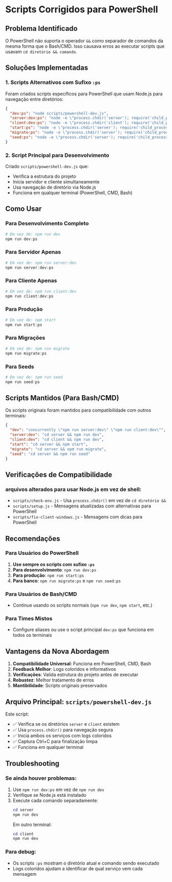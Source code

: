 # Scripts Corrigidos para PowerShell

## Problema Identificado

O PowerShell não suporta o operador `&&` como separador de comandos da mesma forma que o Bash/CMD. Isso causava erros ao executar scripts que usavam `cd diretório && comando`.

## Soluções Implementadas

### 1. Scripts Alternativos com Sufixo `:ps`

Foram criados scripts específicos para PowerShell que usam Node.js para navegação entre diretórios:

```json
{
  "dev:ps": "node scripts/powershell-dev.js",
  "server:dev:ps": "node -e \"process.chdir('server'); require('child_process').spawn('npm', ['run', 'dev'], {stdio: 'inherit', shell: true})\"",
  "client:dev:ps": "node -e \"process.chdir('client'); require('child_process').spawn('npm', ['run', 'dev'], {stdio: 'inherit', shell: true})\"",
  "start:ps": "node -e \"process.chdir('server'); require('child_process').spawn('npm', ['start'], {stdio: 'inherit', shell: true})\"",
  "migrate:ps": "node -e \"process.chdir('server'); require('child_process').spawn('npm', ['run', 'migrate'], {stdio: 'inherit', shell: true})\"",
  "seed:ps": "node -e \"process.chdir('server'); require('child_process').spawn('npm', ['run', 'seed'], {stdio: 'inherit', shell: true})\""
}
```

### 2. Script Principal para Desenvolvimento

Criado `scripts/powershell-dev.js` que:
- Verifica a estrutura do projeto
- Inicia servidor e cliente simultaneamente
- Usa navegação de diretório via Node.js
- Funciona em qualquer terminal (PowerShell, CMD, Bash)

## Como Usar

### Para Desenvolvimento Completo
```powershell
# Em vez de: npm run dev
npm run dev:ps
```

### Para Servidor Apenas
```powershell
# Em vez de: npm run server:dev
npm run server:dev:ps
```

### Para Cliente Apenas
```powershell
# Em vez de: npm run client:dev
npm run client:dev:ps
```

### Para Produção
```powershell
# Em vez de: npm start
npm run start:ps
```

### Para Migrações
```powershell
# Em vez de: npm run migrate
npm run migrate:ps
```

### Para Seeds
```powershell
# Em vez de: npm run seed
npm run seed:ps
```

## Scripts Mantidos (Para Bash/CMD)

Os scripts originais foram mantidos para compatibilidade com outros terminais:

```json
{
  "dev": "concurrently \"npm run server:dev\" \"npm run client:dev\"",
  "server:dev": "cd server && npm run dev",
  "client:dev": "cd client && npm run dev",
  "start": "cd server && npm start",
  "migrate": "cd server && npm run migrate",
  "seed": "cd server && npm run seed"
}
```

## Verificações de Compatibilidade

### arquivos alterados para usar Node.js em vez de shell:
- `scripts/check-env.js` - Usa `process.chdir()` em vez de `cd diretório &&`
- `scripts/setup.js` - Mensagens atualizadas com alternativas para PowerShell
- `scripts/fix-client-windows.js` - Mensagens com dicas para PowerShell

## Recomendações

### Para Usuários do PowerShell
1. **Use sempre os scripts com sufixo `:ps`**
2. **Para desenvolvimento**: `npm run dev:ps`
3. **Para produção**: `npm run start:ps`
4. **Para banco**: `npm run migrate:ps` e `npm run seed:ps`

### Para Usuários de Bash/CMD
- Continue usando os scripts normais (`npm run dev`, `npm start`, etc.)

### Para Times Mistos
- Configure aliases ou use o script principal `dev:ps` que funciona em todos os terminais

## Vantagens da Nova Abordagem

1. **Compatibilidade Universal**: Funciona em PowerShell, CMD, Bash
2. **Feedback Melhor**: Logs coloridos e informativos
3. **Verificações**: Valida estrutura do projeto antes de executar
4. **Robustez**: Melhor tratamento de erros
5. **Mantibilidade**: Scripts originais preservados

## Arquivo Principal: `scripts/powershell-dev.js`

Este script:
- ✅ Verifica se os diretórios `server` e `client` existem
- ✅ Usa `process.chdir()` para navegação segura
- ✅ Inicia ambos os serviços com logs coloridos
- ✅ Captura Ctrl+C para finalização limpa
- ✅ Funciona em qualquer terminal

## Troubleshooting

### Se ainda houver problemas:
1. Use `npm run dev:ps` em vez de `npm run dev`
2. Verifique se Node.js está instalado
3. Execute cada comando separadamente:
   ```powershell
   cd server
   npm run dev
   ```
   Em outro terminal:
   ```powershell
   cd client  
   npm run dev
   ```

### Para debug:
- Os scripts `:ps` mostram o diretório atual e comando sendo executado
- Logs coloridos ajudam a identificar de qual serviço vem cada mensagem 